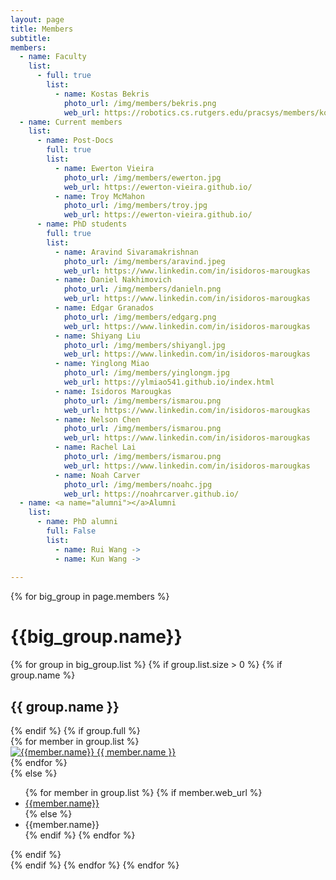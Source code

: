 ```yaml
---
layout: page
title: Members
subtitle:
members:
  - name: Faculty
    list:
      - full: true
        list:
          - name: Kostas Bekris
            photo_url: /img/members/bekris.png
            web_url: https://robotics.cs.rutgers.edu/pracsys/members/kostas-bekris/
  - name: Current members
    list:
      - name: Post-Docs
        full: true
        list:
          - name: Ewerton Vieira
            photo_url: /img/members/ewerton.jpg
            web_url: https://ewerton-vieira.github.io/
          - name: Troy McMahon
            photo_url: /img/members/troy.jpg
            web_url: https://ewerton-vieira.github.io/
      - name: PhD students
        full: true
        list:
          - name: Aravind Sivaramakrishnan 
            photo_url: /img/members/aravind.jpeg
            web_url: https://www.linkedin.com/in/isidoros-marougkas
          - name: Daniel Nakhimovich 
            photo_url: /img/members/danieln.png
            web_url: https://www.linkedin.com/in/isidoros-marougkas
          - name: Edgar Granados
            photo_url: /img/members/edgarg.png
            web_url: https://www.linkedin.com/in/isidoros-marougkas
          - name: Shiyang Liu
            photo_url: /img/members/shiyangl.jpg
            web_url: https://www.linkedin.com/in/isidoros-marougkas
          - name: Yinglong Miao
            photo_url: /img/members/yinglongm.jpg
            web_url: https://ylmiao541.github.io/index.html
          - name: Isidoros Marougkas
            photo_url: /img/members/ismarou.png
            web_url: https://www.linkedin.com/in/isidoros-marougkas
          - name: Nelson Chen
            photo_url: /img/members/ismarou.png
            web_url: https://www.linkedin.com/in/isidoros-marougkas
          - name: Rachel Lai
            photo_url: /img/members/ismarou.png
            web_url: https://www.linkedin.com/in/isidoros-marougkas
          - name: Noah Carver
            photo_url: /img/members/noahc.jpg
            web_url: https://noahrcarver.github.io/
  - name: <a name="alumni"></a>Alumni
    list:
      - name: PhD alumni
        full: False
        list:
          - name: Rui Wang -> 
          - name: Kun Wang -> 
   
---
```


<div class="row">
  {% for big_group in page.members %}
    <h1> {{big_group.name}} </h1>
    {% for group in big_group.list %}
    {% if group.list.size > 0 %}
      {% if group.name %}
        <h2>{{ group.name }}</h2>
      {% endif %}
      {% if group.full %}
      <div class="row member-row">
        {% for member in group.list %}
          <div class="col-xl-3 col-lg-3 col-md-3 text-center col-sm-6 col-xs-6 member-col">
            <a target="_blank" href="{{ member.web_url }}">
              <img class="img-responsive" src="{{ member.photo_url }}" alt="{{member.name}}">
            </a>
            <a target="_blank" href="{{ member.web_url }}">
              {{ member.name }}
            </a>
          </div>
        {% endfor %}
      </div>
      {% else %}
        <ul>
          {% for member in group.list %}
            {% if member.web_url %}
              <li><a href="{{member.web_url}}"> {{member.name}} </a></li>
            {% else %}
              <li><a> {{member.name}} </a></li>
            {% endif %}
          {% endfor %}
        </ul>
      {% endif %}
    <br>
    {% endif %}
    {% endfor %}
  {% endfor %}
</div>


<!-- <h3 id="undergraduate-students">Undergraduate students</h3>
<ul>
</ul>
</div> -->

<!-- <h2 id="collaborators">Collaborators</h2> -->
<!-- <ul>
  <li><a href="https://www.cs.cmu.edu/~astein/">Aaron Steinfeld</a></li>
  <li><a href="https://www.cs.cmu.edu/~kkitani/">Kris Kitani</a></li>
  <li><a href="http://www.lauravherlant.com/">Laura Herlant</a></li>
</ul> -->
